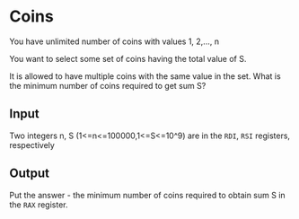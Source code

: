 # Coins

You have unlimited number of coins with values 1, 2,..., n

You want to select some set of coins having the total value of S.

It is allowed to have multiple coins with the same value in the set. What is the minimum number of coins required to get sum S?

## Input

Two integers n, S (1<=n<=100000,1<=S<=10^9) are in the `RDI`, `RSI` registers, respectively

## Output

Put the answer - the minimum number of coins required to obtain sum S in the `RAX` register.
